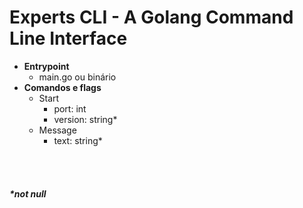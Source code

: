 # Experts CLI - A Golang Command Line Interface

- <b>Entrypoint</b>
    - main.go ou binário
- <b>Comandos e flags</b>
    - Start
        - port: int
        - version: string*
    - Message
        - text: string*

<br/>
<br/>
<h5>*not null</h5>